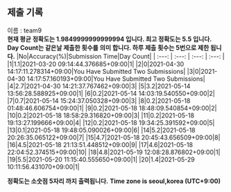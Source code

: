 


  
## 제출 기록  
이름 : team9  
**현재 평균 정확도는 1.9849999999999994 입니다. 최고 정확도는 5.5 입니다.**  
**Day Count는 같은날 제출한 횟수를 의미 합니다. 하루 제출 횟수는 5번으로 제한 됩니다.**
|No|Accuracy(%)|Submission Time|Day Count|
| :---: | :---: | :---: | :---: |
|1|1.1|2021-03-20 09:14:44.376685+09:00|1|
|2|0|2021-04-30 14:17:11.278314+09:00|You Have Submitted Two Submissions|
|3|0|2021-04-30 14:17:57.160193+09:00|You Have Submitted Two Submissions|
|4|2.7|2021-04-30 14:21:37.767462+09:00|3|
|5|3.2|2021-05-14 13:56:28.588925+09:00|1|
|6|0.2|2021-05-14 14:03:19.540550+09:00|2|
|7|0.7|2021-05-14 15:24:37.050328+09:00|3|
|8|0.2|2021-05-18 01:48:46.606754+09:00|1|
|9|0.2|2021-05-18 18:48:09.540854+09:00|2|
|10|0.2|2021-05-18 18:58:29.316820+09:00|3|
|11|0.2|2021-05-18 19:13:27.199666+09:00|4|
|12|0.2|2021-05-18 19:34:25.391592+09:00|5|
|13|0.1|2021-05-18 19:48:05.090026+09:00|6|
|14|5.2|2021-05-18 20:26:35.065122+09:00|7|
|15|4.7|2021-05-18 20:45:43.656509+09:00|8|
|16|4.5|2021-05-18 21:13:51.448512+09:00|9|
|17|4.6|2021-05-18 22:04:52.374515+09:00|10|
|18|4.8|2021-05-19 12:08:28.876802+09:00|1|
|19|5.5|2021-05-20 11:15:40.555650+09:00|1|
|20|1.4|2021-05-29 10:11:56.431070+09:00|1|


**정확도는 소숫점 5자리 까지 출력됩니다.**
**Time zone is seoul,korea (UTC+9:00)**
